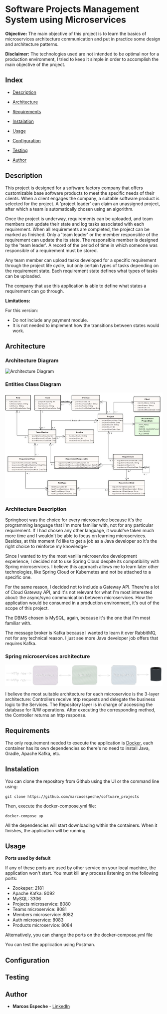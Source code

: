 # Software Projects Management System using Microservices

**Objective:** The main objective of this project is to learn the basics of microservices architecture communication and put in practice some design and architecture patterns. 

**Disclaimer:** The technologies used are not intended to be optimal nor for a production environment, I tried to keep it simple in order to accomplish the main objective of the project.

## Index

-  [Description](#description)

-  [Architecture](#architecture)

-  [Requirements](#requirements)

-  [Instalation](#instalation)

-  [Usage](#usage)

-  [Configuration](#configuration)

-  [Testing](#testing)

-  [Author](#author)


## Description

This project is designed for a software factory company that offers customizable base software products to meet the specific needs of their clients. When a client engages the company, a suitable software product is selected for the project. A 'project leader' can claim an unassigned project, after which a team is automatically chosen using an algorithm. 

Once the project is underway, requirements can be uploaded, and team members can update their state and log tasks associated with each requirement. When all requirements are completed, the project can be marked as finished. Only a 'team leader' or the member responsible of the requirement can update the its state. The responsible member is designed by the 'team leader'. A record of the period of time in which someone was responsible of a requirement must be stored.

Any team member can upload tasks developed for a specific requirement through the project life cycle, but only certain types of tasks depending on the requirement state. Each requirement state defines what types of tasks can be uploaded.

The company that use this application is able to define what states a requirement can go through.

**Limitations:**

For this version: 

- Do not include any payment module.
- It is not needed to implement how the transitions between states would work.

## Architecture

### Architecture Diagram

![Architecture Diagram](./overall_architecture.png)

### Entities Class Diagram

![Entities Class Diagram](./class_diagram.jpg)

### Architecture Description

Springboot was the choice for every microservice because it's the programming language that I'm more familiar with, not for any particular requirement. If I had chosen any other language, it would've taken much more time and I wouldn't be able to focus on learning microservices. Besides, at this moment I'd like to get a job as a Java developer so it's the right choice to reinforce my knowledge-

Since I wanted to try the most vanilla microservice development experience, I decided not to use Spring Cloud despite its compatibility with Spring microservices. I believe this approach allows me to learn later other technologies, like Spring Cloud or Kubernetes and not be attached to a specific one.

For the same reason, I decided not to include a Gateway API. There're a lot of Cloud Gateway API, and it's not relevant for what I'm most interested about: the async/sync communication between microservices. How the application would be consumed in a production environment, it's out of the scope of this project.

The DBMS chosen is MySQL, again, because it's the one that I'm most familiar with. 

The message broker is Kafka because I wanted to learn it over RabbitMQ, not for any technical reason. I just see more Java developer job offers that requires Kafka. 

### Spring microservices architecture

![Spring Microservices Architecture](./spring_architecture.png)

I believe the most suitable architecture for each microservice is the 3-layer architecture: Controllers receive http requests and delegate the business logic to the Services. The Repository layer is in charge of accessing the database for R/W operations. After executing the corresponding method, the Controller returns an http response.

## Requirements

The only requirement needed to execute the application is [Docker](https://www.docker.com/), each container has its own dependencies so there's no need to install Java, Gradle, Apache Kafka, etc.


## Instalation

You can clone the repository from Github using the UI or the command line using:

`git clone https://github.com/marcosespeche/software_projects`

Then, execute the docker-compose.yml file:

`docker-compose up`

All the dependencies will start downloading within the containers. When it finishes, the application will be running.

## Usage

**Ports used by default**

If any of these ports are used by other service on your local machine, the application won't start. You must kill any process listening on the following ports:

- Zookeper: 2181
- Apache Kafka: 9092
- MySQL: 3306
- Projects microservice: 8080
- Teams microservice: 8081
- Members microservice: 8082
- Auth microservice: 8083
- Products microservice: 8084

Alternatively, you can change the ports on the docker-compose.yml file

You can test the application using Postman.

## Configuration



## Testing



## Author

- **Marcos Espeche** - [LinkedIn](http://www.linkedin.com/in/marcos-espeche-villalón-962821208)